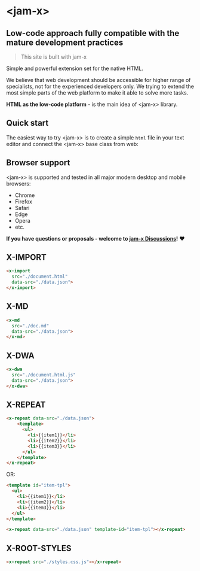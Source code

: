 # &lt;jam-x&gt;

## Low-code approach fully compatible with the mature development practices

> This site is built with jam-x

Simple and powerful extension set for the native HTML.

We believe that web development should be accessible for higher range of specialists, not for the experienced developers only.
We trying to extend the most simple parts of the web platform to make it able to solve more tasks.

**HTML as the low-code platform** - is the main idea of &lt;jam-x&gt; library.

## Quick start

The easiest way to try &lt;jam-x&gt; is to create a simple `html` file in your text editor and connect the &lt;jam-x&gt; base class from web:

## Browser support

&lt;jam-x&gt; is supported and tested in all major modern desktop and mobile browsers:

* Chrome
* Firefox
* Safari
* Edge
* Opera
* etc.

**If you have questions or proposals - welcome to [jam-x Discussions](https://github.com/jam-do/jam-x/discussions)!** ❤️

## X-IMPORT

```html
<x-import 
  src="./document.html" 
  data-src="./data.json">
</x-import>
```

## X-MD

```html
<x-md
  src="./doc.md" 
  data-src="./data.json">
</x-md>
```

## X-DWA

```html
<x-dwa 
  src="./document.html.js" 
  data-src="./data.json">
</x-dwa>
```

## X-REPEAT

```html
<x-repeat data-src="./data.json">
    <template>
      <ul>
        <li>{{item1}}</li>
        <li>{{item2}}</li>
        <li>{{item3}}</li>
      </ul>
    </template>
</x-repeat>
```

OR:

```html
<template id="item-tpl">
  <ul>
    <li>{{item1}}</li>
    <li>{{item2}}</li>
    <li>{{item3}}</li>
  </ul>
</template>

<x-repeat data-src="./data.json" template-id="item-tpl"></x-repeat>
```

## X-ROOT-STYLES

```html
<x-repeat src="./styles.css.js"></x-repeat>
```

